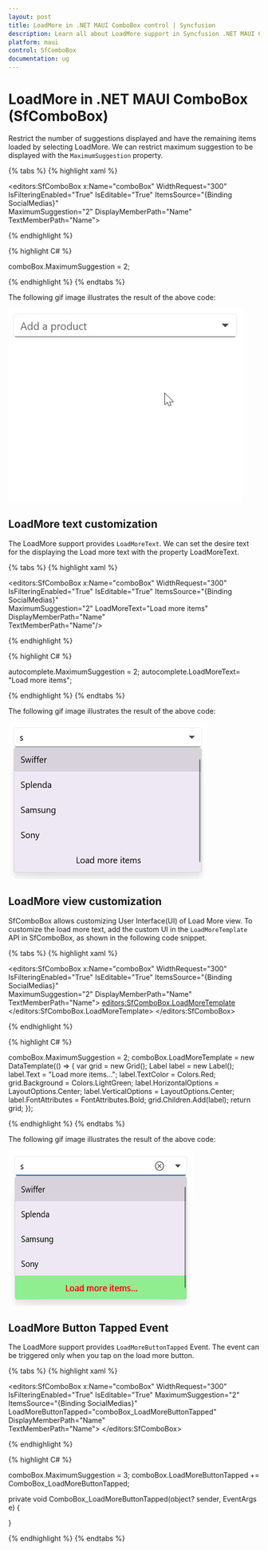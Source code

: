 ```yaml
---
layout: post
title: LoadMore in .NET MAUI ComboBox control | Syncfusion
description: Learn all about LoadMore support in Syncfusion .NET MAUI ComboBox (SfComboBox) control and more here.
platform: maui
control: SfComboBox
documentation: ug
---
```


# LoadMore in .NET MAUI ComboBox (SfComboBox)

Restrict the number of suggestions displayed and have the remaining items loaded by selecting LoadMore. We can restrict maximum suggestion to be displayed with the `MaximumSuggestion` property.

{% tabs %}
{% highlight xaml %}

<editors:SfComboBox x:Name="comboBox" 
                    WidthRequest="300"
                    IsFilteringEnabled="True"
                    IsEditable="True" 
                    ItemsSource="{Binding SocialMedias}"          
                    MaximumSuggestion="2"
                    DisplayMemberPath="Name"                                    
                    TextMemberPath="Name">

{% endhighlight %}

{% highlight C# %}

comboBox.MaximumSuggestion = 2;

{% endhighlight %}
{% endtabs %}

The following gif image illustrates the result of the above code:

![.NET MAUI ComboBox LoadMore support](Images/LoadMore/LoadMore.gif)

## LoadMore text customization

The LoadMore support provides `LoadMoreText`. We can set the desire text for the displaying the Load more text with the property LoadMoreText.

{% tabs %}
{% highlight xaml %}

<editors:SfComboBox x:Name="comboBox" 
                    WidthRequest="300"
                    IsFilteringEnabled="True"
                    IsEditable="True" 
                    ItemsSource="{Binding SocialMedias}"          
                    MaximumSuggestion="2"
                    LoadMoreText="Load more items"
                    DisplayMemberPath="Name"                                    
                    TextMemberPath="Name"/>


{% endhighlight %}

{% highlight C# %}

autocomplete.MaximumSuggestion = 2;
autocomplete.LoadMoreText= "Load more items";

{% endhighlight %}
{% endtabs %}

The following gif image illustrates the result of the above code:

![.NET MAUI ComboBox LoadMoreText](Images/LoadMore/LoadMoreText.png)

## LoadMore view customization

SfComboBox allows customizing User Interface(UI) of Load More view. To customize the load more text, add the custom UI in the `LoadMoreTemplate` API in SfComboBox, as shown in the following code snippet.

{% tabs %}
{% highlight xaml %}

<editors:SfComboBox x:Name="comboBox" 
                    WidthRequest="300"
                    IsFilteringEnabled="True"
                    IsEditable="True" 
                    ItemsSource="{Binding SocialMedias}"          
                    MaximumSuggestion="2"
                    DisplayMemberPath="Name"                                    
                    TextMemberPath="Name">
    <editors:SfComboBox.LoadMoreTemplate>
        <DataTemplate>
            <Grid BackgroundColor="LightGreen">
                <Label Text="Load more items..." VerticalOptions="Center" FontAttributes="Bold" HorizontalOptions="Center" TextColor="Red"/>
            </Grid>
        </DataTemplate>
    </editors:SfComboBox.LoadMoreTemplate>
</editors:SfComboBox>

{% endhighlight %}

{% highlight C# %}

comboBox.MaximumSuggestion = 2;
comboBox.LoadMoreTemplate = new DataTemplate(() =>
{
    var grid = new Grid();
    Label label = new Label();
    label.Text = "Load more items...";
    label.TextColor = Colors.Red;
    grid.Background = Colors.LightGreen;
    label.HorizontalOptions = LayoutOptions.Center;
    label.VerticalOptions = LayoutOptions.Center;
    label.FontAttributes = FontAttributes.Bold;
    grid.Children.Add(label);
    return grid;
});

{% endhighlight %}
{% endtabs %}

The following gif image illustrates the result of the above code:

![.NET MAUI ComboBox LoadMoreTemplate](Images/LoadMore/LoadMoreTemplate.png)

## LoadMore Button Tapped Event

The LoadMore support provides `LoadMoreButtonTapped` Event. The event can be triggered only when you tap on the load more button.

{% tabs %}
{% highlight xaml %}

<editors:SfComboBox x:Name="comboBox" 
                    WidthRequest="300"
                    IsFilteringEnabled="True"
                    IsEditable="True" 
                    MaximumSuggestion="2"
                    ItemsSource="{Binding SocialMedias}"
                    LoadMoreButtonTapped="comboBox_LoadMoreButtonTapped"
                    DisplayMemberPath="Name"                                    
                    TextMemberPath="Name">
</editors:SfComboBox>

{% endhighlight %}

{% highlight C# %}

comboBox.MaximumSuggestion = 3;
comboBox.LoadMoreButtonTapped += ComboBox_LoadMoreButtonTapped;

private void ComboBox_LoadMoreButtonTapped(object? sender, EventArgs e)
{

}

{% endhighlight %}
{% endtabs %}


